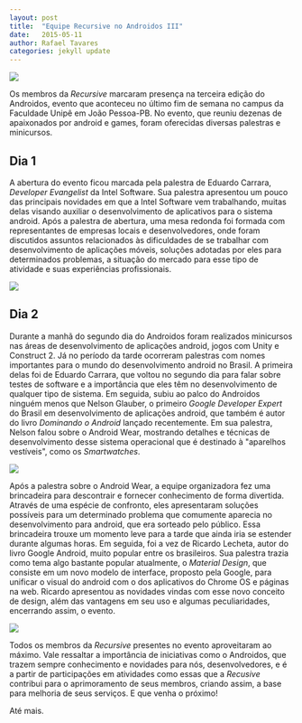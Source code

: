 ```yaml
---
layout: post
title:  "Equipe Recursive no Androidos III"
date:   2015-05-11 
author: Rafael Tavares
categories: jekyll update
---
```

![](https://raw.githubusercontent.com/recursivejr/recursivejr.github.io/master/images/posts/img-1-androidos.png)

Os membros da *Recursive* marcaram presença na terceira edição do Androidos, evento que aconteceu no último fim de semana no campus da Faculdade Unipê em João Pessoa-PB. No evento, que reuniu dezenas de apaixonados por android e games, foram oferecidas diversas palestras e minicursos.


## Dia 1 ##

A abertura do evento ficou marcada pela palestra de Eduardo Carrara, *Developer Evangelist* da Intel Software. Sua palestra apresentou um pouco das principais novidades em que a Intel Software vem trabalhando, muitas delas visando auxiliar o desenvolvimento de aplicativos para o sistema android. Após a palestra de abertura, uma mesa redonda foi formada com representantes de empresas locais e desenvolvedores, onde foram discutidos assuntos relacionados às dificuldades de se trabalhar com desenvolvimento de aplicações móveis, soluções adotadas por eles para determinados problemas, a situação do mercado para esse tipo de atividade e suas experiências profissionais.

![](https://raw.githubusercontent.com/recursivejr/recursivejr.github.io/master/images/posts/img-2-androidos.png)

## Dia 2 ##

Durante a manhã do segundo dia do Androidos foram realizados minicursos nas áreas de desenvolvimento de aplicações android, jogos com Unity e Construct 2. Já no período da tarde ocorreram palestras com nomes importantes para o mundo do desenvolvimento android no Brasil. A primeira delas foi de Eduardo Carrara, que voltou no segundo dia para falar sobre testes de software e a importância que eles têm no desenvolvimento de qualquer tipo de sistema. Em seguida, subiu ao palco do Androidos ninguém menos que Nelson Glauber, o primeiro *Google Developer Expert* do Brasil em desenvolvimento de aplicações android, que também é autor do livro *Dominando o Android* lançado recentemente. Em sua palestra, Nelson falou sobre o Android Wear, mostrando detalhes e técnicas de desenvolvimento desse sistema operacional que é destinado à "aparelhos vestíveis", como os *Smartwatches*.

![](https://raw.githubusercontent.com/recursivejr/recursivejr.github.io/master/images/posts/img-3-androidos.png)

Após a palestra sobre o Android Wear, a equipe organizadora fez uma brincadeira para descontrair e fornecer conhecimento de forma divertida. Através de uma espécie de confronto, eles apresentaram soluções possíveis para um determinado problema que comumente aparecia no desenvolvimento para android, que era sorteado pelo público. Essa brincadeira trouxe um momento leve para a tarde que ainda iria se estender durante algumas horas. Em seguida, foi a vez de Ricardo Lecheta, autor do livro Google Android, muito popular entre os brasileiros. Sua palestra trazia como tema algo bastante popular atualmente, o *Material Design*, que consiste em um novo modelo de interface, proposto pela Google, para unificar o visual do android com o dos aplicativos do Chrome OS e páginas na web. Ricardo apresentou as novidades vindas com esse novo conceito de design, além das vantagens em seu uso e algumas peculiaridades, encerrando assim, o evento.

![](https://raw.githubusercontent.com/recursivejr/recursivejr.github.io/master/images/posts/img-4-androidos.png)

Todos os membros da *Recursive* presentes no evento aproveitaram ao máximo. Vale ressaltar a importância de iniciativas como o Androidos, que trazem sempre conhecimento e novidades para nós, desenvolvedores, e é a partir de participações em atividades como essas que a *Recusive* contribui para o aprimoramento de seus membros, criando assim, a base para melhoria de seus serviços. E que venha o próximo! 

Até mais.    
 
